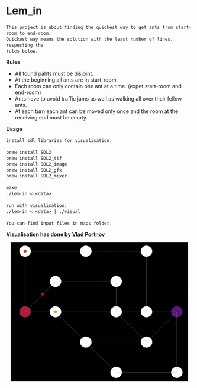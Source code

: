 # Lem_in

	This project is about finding the quickest way to get ants from start-room to end-room.
	Quickest way means the solution with the least number of lines, respecting the
	rules below.

**Rules**

- All found pahts must be disjoint.
- At the beginning all ants are in start-room.
- Each room can only contain one ant at a time. (expet start-room and end-room)
- Ants have to avoid traffic jams as well as walking all over their fellow ants.
- At each turn each ant can be moved only once and the room at the receiving end must be empty.

**Usage**

	install sdl libraries for visualisation:
	
	brew install SDL2
	brew install SDL2_ttf
	brew install SDL2_image
	brew install SDL2_gfx
	brew install SDL2_mixer

	make
	./lem-in < <data>

	run with visualisation:
	./lem-in < <data> | ./visual

	You can find input files in maps folder.

**Visualisation has done by <a href="https://github.com/Sddoo" target="_blank">Vlad Portnov</a>**

<p align="center"><img src="giphy.gif"></p>


